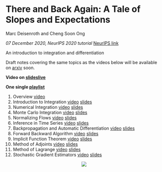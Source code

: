 # There and Back Again: A Tale of Slopes and Expectations

Marc Deisenroth and Cheng Soon Ong

_07 December 2020, NeurIPS 2020 tutorial_ [NeurIPS link](https://neurips.cc/Conferences/2020/Schedule?showEvent=16646)

An introduction to integration and differentiation

Draft notes covering the same topics as the videos below will be available on [arxiv]() soon.

**Video on [slideslive](https://slideslive.com/38935796)**

**One single [playlist](https://www.youtube.com/playlist?list=PL93aLKqThq4h7UpgeNhkOtEeCnX3DMseS)**

1. Overview [video](https://youtu.be/k42AKAlGQAA)
2. Introduction to Integration [video](https://youtu.be/Z14sGSf_QSA) [slides](neurips2020/02-integration.pdf)
3. Numerical Integration [video](https://youtu.be/VTu4dJIIidU) [slides](neurips2020/03-numerical-integration.pdf)
4. Monte Carlo Integration [video](https://youtu.be/SErqkJqO2fI) [slides](neurips2020/04-monte-carlo.pdf)
5. Normalizing Flows [video](https://youtu.be/7TOvhz93G9o) [slides](neurips2020/05-normalizing-flows.pdf)
6. Inference in Time Series [video](https://youtu.be/N4AgbWrJHc4) [slides](neurips2020/06-time-series.pdf)
7. Backpropagation and Automatic Differentiation [video](https://youtu.be/ZUpEm8iJUbE) [slides](neurips2020/07-autodiff.pdf)
8. Forward Backward Algorithm [video](https://youtu.be/ujIbJp9uxRk) [slides](neurips2020/08-forward-backward.pdf)
9. Implicit Function Theorem [video](https://youtu.be/3gcGvsbkijk) [slides](neurips2020/09-implicit-diff.pdf)
10. Method of Adjoints [video](https://youtu.be/jgcQHLKh55c) [slides](neurips2020/10-adjoint.pdf)
11. Method of Lagrange [video](https://youtu.be/rTFWxoa3u-8) [slides](neurips2020/11-lagrange.pdf)
12. Stochastic Gradient Estimators [video](https://youtu.be/7wdIu2dNpY8) [slides](neurips2020/12-stochastic-gradient.pdf)

<p align="center">
   <img src="neurips2020/NeurIPS2020-tutorial-map.png">
</p>
